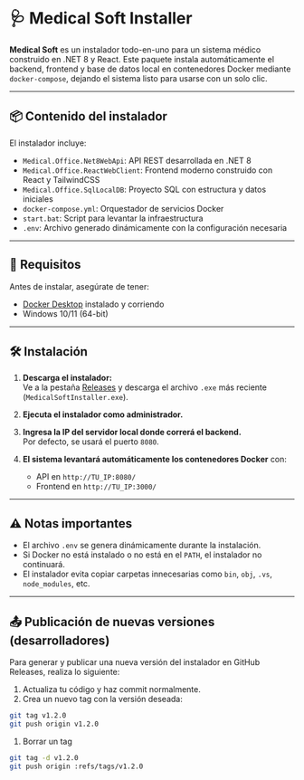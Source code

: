 # 🩺 Medical Soft Installer

**Medical Soft** es un instalador todo-en-uno para un sistema médico construido en .NET 8 y React. Este paquete instala automáticamente el backend, frontend y base de datos local en contenedores Docker mediante `docker-compose`, dejando el sistema listo para usarse con un solo clic.

---

## 📦 Contenido del instalador

El instalador incluye:

- `Medical.Office.Net8WebApi`: API REST desarrollada en .NET 8
- `Medical.Office.ReactWebClient`: Frontend moderno construido con React y TailwindCSS
- `Medical.Office.SqlLocalDB`: Proyecto SQL con estructura y datos iniciales
- `docker-compose.yml`: Orquestador de servicios Docker
- `start.bat`: Script para levantar la infraestructura
- `.env`: Archivo generado dinámicamente con la configuración necesaria

---

## 🚀 Requisitos

Antes de instalar, asegúrate de tener:

- [Docker Desktop](https://www.docker.com/products/docker-desktop/) instalado y corriendo
- Windows 10/11 (64-bit)

---

## 🛠️ Instalación

1. **Descarga el instalador:**  
   Ve a la pestaña [Releases](https://github.com/TU_REPO/releases) y descarga el archivo `.exe` más reciente (`MedicalSoftInstaller.exe`).

2. **Ejecuta el instalador como administrador.**

3. **Ingresa la IP del servidor local donde correrá el backend.**  
   Por defecto, se usará el puerto `8080`.

4. **El sistema levantará automáticamente los contenedores Docker** con:
   - API en `http://TU_IP:8080/`
   - Frontend en `http://TU_IP:3000/`

---

## ⚠️ Notas importantes

- El archivo `.env` se genera dinámicamente durante la instalación.
- Si Docker no está instalado o no está en el `PATH`, el instalador no continuará.
- El instalador evita copiar carpetas innecesarias como `bin`, `obj`, `.vs`, `node_modules`, etc.

---

## 📤 Publicación de nuevas versiones (desarrolladores)

Para generar y publicar una nueva versión del instalador en GitHub Releases, realiza lo siguiente:

1. Actualiza tu código y haz commit normalmente.
2. Crea un nuevo tag con la versión deseada:

```bash
git tag v1.2.0
git push origin v1.2.0
```

1. Borrar un tag

```bash
git tag -d v1.2.0
git push origin :refs/tags/v1.2.0
```